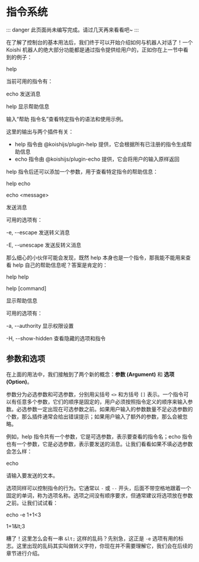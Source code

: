 # 指令系统

::: danger
此页面尚未编写完成。请过几天再来看看吧~
:::

在了解了控制台的基本用法后，我们终于可以开始介绍如何与机器人对话了！一个 Koishi 机器人的绝大部分功能都是通过指令提供给用户的，正如你在上一节中看到的例子：

<chat-panel>
<chat-message nickname="Alice">help</chat-message>
<chat-message nickname="Koishi">
<p>当前可用的指令有：</p>
<p class="indent-1">echo  发送消息</p>
<p class="indent-1">help  显示帮助信息</p>
<p>输入“帮助 指令名”查看特定指令的语法和使用示例。</p>
</chat-message>
</chat-panel>

这里的输出与两个插件有关：

- help 指令由 @koishijs/plugin-help 提供，它会根据所有已注册的指令生成帮助信息
- echo 指令由 @koishijs/plugin-echo 提供，它会将用户的输入原样返回

help 指令后还可以添加一个参数，用于查看特定指令的帮助信息：

<chat-panel>
<chat-message nickname="Alice">help echo</chat-message>
<chat-message nickname="Koishi">
<p>echo &lt;message></p>
<p>发送消息</p>
<p>可用的选项有：</p>
<p class="indent-1">-e, --escape  发送转义消息</p>
<p class="indent-1">-E, --unescape  发送反转义消息</p>
</chat-message>
</chat-panel>

那么细心的小伙伴可能会发现，既然 help 本身也是一个指令，那我能不能用来查看 help 自己的帮助信息呢？答案是肯定的：

<chat-panel>
<chat-message nickname="Alice">help help</chat-message>
<chat-message nickname="Koishi">
<p>help [command]</p>
<p>显示帮助信息</p>
<p>可用的选项有：</p>
<p class="indent-1">-a, --authority  显示权限设置</p>
<p class="indent-1">-H, --show-hidden  查看隐藏的选项和指令</p>
</chat-message>
</chat-panel>

## 参数和选项

在上面的用法中，我们接触到了两个新的概念：**参数 (Argument)** 和 **选项 (Option)**。

参数分为必选参数和可选参数，分别用尖括号 `<>` 和方括号 `[]` 表示。一个指令可以有任意多个参数，它们的顺序是固定的，用户必须按照指令定义的顺序来输入参数。必选参数一定出现在可选参数之前。如果用户输入的参数数量不足必选参数的个数，那么插件通常会给出错误提示；如果用户输入了额外的参数，那么会被忽略。

例如，help 指令共有一个参数，它是可选参数，表示要查看的指令名；echo 指令也有一个参数，它是必选参数，表示要发送的消息。让我们看看如果不填必选参数会怎么样：

<chat-panel>
<chat-message nickname="Alice">echo</chat-message>
<chat-message nickname="Koishi">
<p>请输入要发送的文本。</p>
</chat-message>
</chat-panel>

选项同样可以控制指令的行为。它通常以 `-` 或 `--` 开头，后面不带空格地跟着一个固定的单词，称为选项名称。选项之间没有顺序要求，但通常建议将选项放在参数之前。让我们试试看：

<chat-panel>
<chat-message nickname="Alice">echo -e 1+1&lt;3</chat-message>
<chat-message nickname="Koishi">
<p>1+1&amp;lt;3</p>
</chat-message>
</chat-panel>

糟了！这里怎么会有一串 `&lt;` 这样的乱码？先别急，这正是 `-e` 选项有用的标志。这里出现的乱码其实叫做转义字符，你现在并不需要理解它，我们会在后续的章节进行介绍。

<!-- 参数除了可以分为必选和可选外，还有一种特殊的类型：变长参数。变长参数可以接受任意多个参数，它们的顺序是不固定的，用户可以按照自己的意愿来输入参数。变长参数一定出现在必选参数和可选参数之后。变长参数的语法与可选参数相同，只是在参数名前面多了一个星号 `*`。 -->
